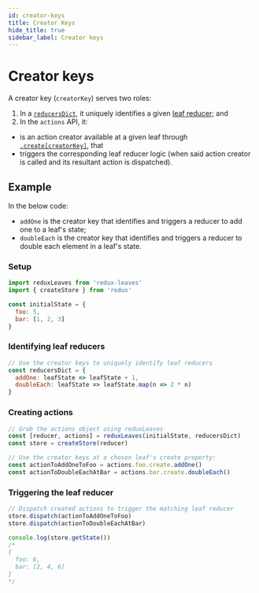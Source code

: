 ```yaml
---
id: creator-keys
title: Creator Keys
hide_title: true
sidebar_label: Creator keys
---
```


# Creator keys

A creator key (`creatorKey`) serves two roles:

1. In a [`reducersDict`](../README.md#reducersdict), it uniquely identifies a given [leaf reducer](leafReducers.md); and
2. In the `actions` API, it:
  - is an action creator available at a given leaf through [`.create[creatorKey]`](create.md), that
  - triggers the corresponding leaf reducer logic (when said action creator is called and its resultant action is dispatched).

## Example

In the below code:
- `addOne` is the creator key that identifies and triggers a reducer to add one to a leaf's state;
- `doubleEach` is the creator key that identifies and triggers a reducer to double each element in a leaf's state.

### Setup

```js
import reduxLeaves from 'redux-leaves'
import { createStore } from 'redux'

const initialState = {
  foo: 5,
  bar: [1, 2, 3]
}
```

### Identifying leaf reducers
```js
// Use the creator keys to uniquely identify leaf reducers
const reducersDict = {
  addOne: leafState => leafState + 1,
  doubleEach: leafState => leafState.map(n => 2 * n)
}
```

### Creating actions

```js
// Grab the actions object using reduxLeaves
const [reducer, actions] = reduxLeaves(initialState, reducersDict)
const store = createStore(reducer)

// Use the creator keys at a chosen leaf's create property:
const actionToAddOneToFoo = actions.foo.create.addOne()
const actionToDoubleEachAtBar = actions.bar.create.doubleEach()
```

### Triggering the leaf reducer
```js
// Dispatch created actions to trigger the matching leaf reducer
store.dispatch(actionToAddOneToFoo)
store.dispatch(actionToDoubleEachAtBar)

console.log(store.getState())
/*
{
  foo: 6,
  bar: [2, 4, 6]
}
*/
```